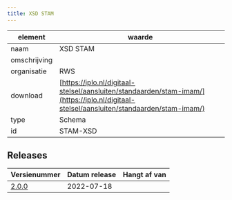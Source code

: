 ```yaml
---
title: XSD STAM
---
```


|element|waarde|
|-----|------|
| naam  |XSD STAM|
| omschrijving  ||
| organisatie  |RWS|
| download  | [https://iplo.nl/digitaal-stelsel/aansluiten/standaarden/stam-imam/](https://iplo.nl/digitaal-stelsel/aansluiten/standaarden/stam-imam/)|
| type  |Schema|
| id  |STAM-XSD|

## Releases

|Versienummer|Datum release|Hangt af van
|-------|-------|-----|
| [2.0.0](<https://iplo.nl/digitaal-stelsel/aansluiten/standaarden/stam-imam/>)|2022-07-18||

